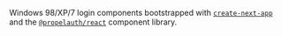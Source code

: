 Windows 98/XP/7 login components bootstrapped with [`create-next-app`](https://github.com/vercel/next.js/tree/canary/packages/create-next-app) and the [`@propelauth/react`](https://docs.propelauth.com/component-library/overview) component library.
